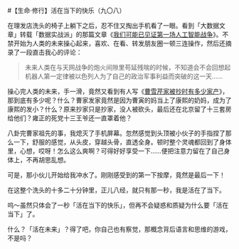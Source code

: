 #【生命⋅修行】活在当下的快乐（九〇八）

在理发店洗头的椅子上躺下之后，忍不住又掏出手机看了一眼。看到「大数据文章」转载「数据实战派」的那篇文章《[我们可能已见证第一场人工智能战争](https://mp.weixin.qq.com/s/UBz7NyrQvkzCF1qNrcbW9g)》。不禁开始为人类的未来操心起来，喜欢、在看、转发朋友圈一顿三连操作，然后还摘录了一段直击我心的评论：

> 未来人类在与天网战争的炮火间隙里苟延残喘的时候，不知道会不会回想起机器人第一定律被以色列人为了自己的政治军事利益而突破的这一天……

操心完人类的未来，手一滑，竟然又看到有人写《[曹雪芹家被抄时有多少家产](https://mp.weixin.qq.com/s/cS3Vko0ikuqsB4NGcch4vw)》，那到底有多少呢？什么？曹家发家竟然是因为曹寅的妈当上了康熙的奶妈，成为了康熙的发小？什么？原来抄家只是抄家，没人被砍头，最后还在北京留了十三套房给他们？雍正的死党十三王爷还一直罩着他？

八卦完曹家祖先的事，我熄灭了手机屏幕。忽然感觉到头顶被小伙子的手指捏了那么一下，舒服的感觉，从头皮，穿越头骨，直透全身。顿时整个灵魂都回到了身体里，心想，哎呀！怎么这么爽啊？可得好好享受一下……便把注意力留在了自己身体上，不再胡思乱想。

可是，那小伙儿开始给我冲水了。刚刚感受到的第一下按摩，竟然是最后一下！

在这整个洗头的十多二十分钟里，正儿八经，就只有那一秒，我是活在了当下。

呜～虽然只体会了一秒「活在当下的快乐」，但再不会疑惑和质疑为什么要「活在当下」了。

什么？「活在未来」？得了吧，你自己也有察觉，那概念背后语言和思维的游戏，不是吗？